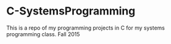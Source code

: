 # C-SystemsProgramming
This is a repo of my programming projects in C for my systems programming class. Fall 2015
